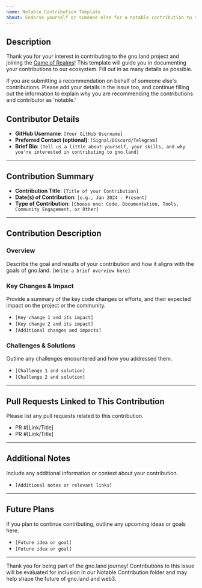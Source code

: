 ```yaml
---
name: Notable Contribution Template
about: Endorse yourself or someone else for a notable contribution to the project
---
```


## Description
Thank you for your interest in contributing to the gno.land project and joining the [Game of Realms](https://github.com/gnolang/game-of-realms/)! This template will guide you in documenting your contributions to our ecosystem. Fill out in as many details as possible. 

If you are submitting a recommendation on behalf of someone else's contributions. Please add your details in the issue too, and continue filling out the information to explain why you are recommending the contributions and contributor as 'notable.' 

## Contributor Details
- **GitHub Username**: `[Your GitHub Username]`
- **Preferred Contact (optional)**: `[Signal/Discord/Telegram]`
- **Brief Bio**: `[Tell us a little about yourself, your skills, and why you're interested in contributing to gno.land]`

---

## Contribution Summary
- **Contribution Title**: `[Title of your Contribution]`
- **Date(s) of Contribution**: `[e.g., Jan 2024 - Present]`
- **Type of Contribution**: `[Choose one: Code, Documentation, Tools, Community Engagement, or Other]`

---

## Contribution Description

### Overview
Describe the goal and results of your contribution and how it aligns with the goals of gno.land.
`[Write a brief overview here]`

### Key Changes & Impact
Provide a summary of the key code changes or efforts, and their expected impact on the project or the community.
- `[Key change 1 and its impact]`
- `[Key change 2 and its impact]`
- `[Additional changes and impacts]`

### Challenges & Solutions
Outline any challenges encountered and how you addressed them.
- `[Challenge 1 and solution]`
- `[Challenge 2 and solution]`

---

## Pull Requests Linked to This Contribution
Please list any pull requests related to this contribution.
- PR #[Link/Title]
- PR #[Link/Title]

---

## Additional Notes
Include any additional information or context about your contribution.
- `[Additional notes or relevant links]`

---

## Future Plans
If you plan to continue contributing, outline any upcoming ideas or goals here.
- `[Future idea or goal]`
- `[Future idea or goal]`

---

Thank you for being part of the gno.land journey! Contributions to this issue will be evaluated for inclusion in our Notable Contribution folder and may help shape the future of gno.land and web3.
